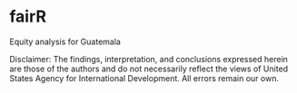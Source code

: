 # fairR
Equity analysis for Guatemala

Disclaimer: The findings, interpretation, and conclusions expressed herein are those of the authors and do not necessarily reflect the views of United States Agency for International Development. All errors remain our own.
